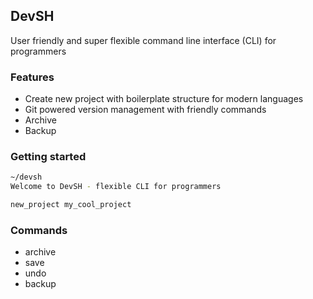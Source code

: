 ## DevSH
User friendly and super flexible command line interface (CLI) for programmers

### Features

- Create new project with boilerplate structure for modern languages
- Git powered version management with friendly commands
- Archive
- Backup

### Getting started

```bash
~/devsh
Welcome to DevSH - flexible CLI for programmers

new_project my_cool_project
```

### Commands

- archive
- save
- undo
- backup
